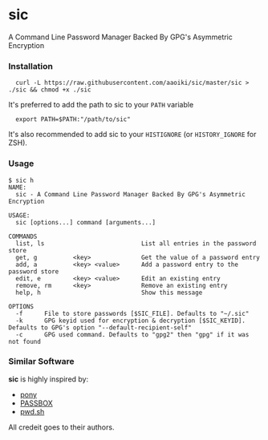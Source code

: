 # sic

A Command Line Password Manager Backed By GPG's Asymmetric Encryption

### Installation
```console
  curl -L https://raw.githubusercontent.com/aaoiki/sic/master/sic > ./sic && chmod +x ./sic
```

It's preferred to add the path to sic to your `PATH` variable
```console
  export PATH=$PATH:"/path/to/sic"
```

It's also recommended to add sic to your `HISTIGNORE` (or `HISTORY_IGNORE` for ZSH).

### Usage
```console
$ sic h
NAME:
  sic - A Command Line Password Manager Backed By GPG's Asymmetric Encryption

USAGE:
  sic [options...] command [arguments...]

COMMANDS
  list, ls                           List all entries in the password store
  get, g          <key>              Get the value of a password entry
  add, a          <key> <value>      Add a password entry to the password store
  edit, e         <key> <value>      Edit an existing entry
  remove, rm      <key>              Remove an existing entry
  help, h                            Show this message

OPTIONS
  -f      File to store passwords [$SIC_FILE]. Defaults to "~/.sic"
  -k      GPG keyid used for encryption & decryption [$SIC_KEYID]. Defaults to GPG's option "--default-recipient-self"
  -c      GPG used command. Defaults to "gpg2" then "gpg" if it was not found
```

### Similar Software
**sic** is highly inspired by:
- [pony](https://github.com/jessfraz/pony)
- [PASSBOX](https://github.com/RobBollons/passbox)
- [pwd.sh](https://github.com/drduh/pwd.sh)

All credeit goes to their authors.
